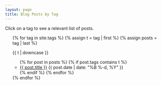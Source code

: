 ```yaml
---
layout: page
title: Blog Posts by Tag
---
```


Click on a tag to see a relevant list of posts.

<ul class="tags">
{% for tag in site.tags %}
  {% assign t = tag | first %}
  {% assign posts = tag | last %}

{{ t | downcase }}
<ul>
{% for post in posts %}
  {% if post.tags contains t %}
  <li>
    <a href="{{ post.url }}">{{ post.title }}</a>
    <span class="tag_date">{{ post.date | date: "%B %-d, %Y"  }}</span>
  </li>
  {% endif %}
{% endfor %}
</ul>
{% endfor %}
